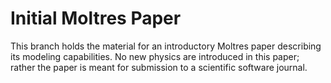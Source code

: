 Initial Moltres Paper
============

This branch holds the material for an introductory Moltres paper describing its
modeling capabilities. No new physics are introduced in this paper; rather the
paper is meant for submission to a scientific software journal.
